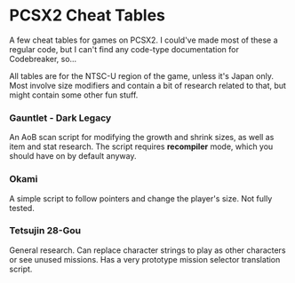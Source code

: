 # PCSX2 Cheat Tables

A few cheat tables for games on PCSX2. I could've made most of these a regular code, but I can't find any code-type documentation for Codebreaker, so...

All tables are for the NTSC-U region of the game, unless it's Japan only. Most involve size modifiers and contain a bit of research related to that, but might contain some other fun stuff.

### Gauntlet - Dark Legacy

An AoB scan script for modifying the growth and shrink sizes, as well as item and stat research. The script requires **recompiler** mode, which you should have on by default anyway.

### Okami

A simple script to follow pointers and change the player's size. Not fully tested.

### Tetsujin 28-Gou

General research. Can replace character strings to play as other characters or see unused missions. Has a very prototype mission selector translation script.
